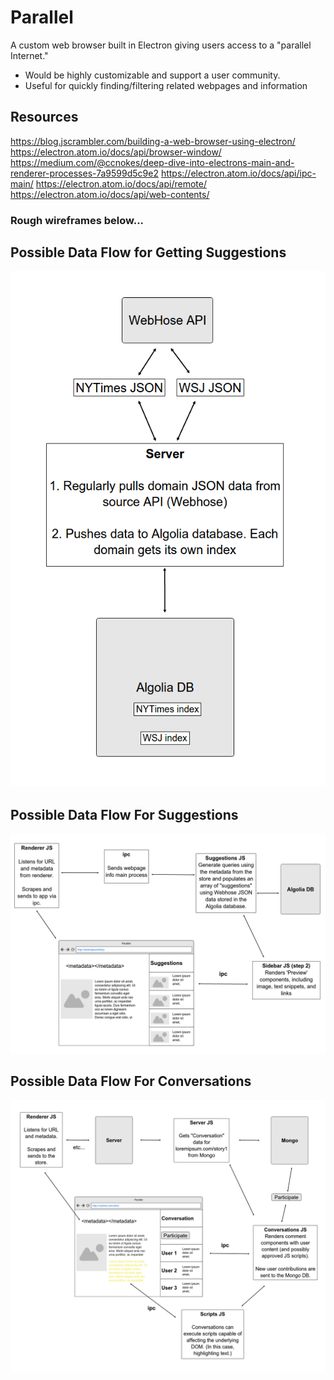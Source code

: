 # Parallel

A custom web browser built in Electron giving users access to a "parallel Internet."
* Would be highly customizable and support a user community.
* Useful for quickly finding/filtering related webpages and information

## Resources
https://blog.jscrambler.com/building-a-web-browser-using-electron/
https://electron.atom.io/docs/api/browser-window/
https://medium.com/@ccnokes/deep-dive-into-electrons-main-and-renderer-processes-7a9599d5c9e2
https://electron.atom.io/docs/api/ipc-main/
https://electron.atom.io/docs/api/remote/
https://electron.atom.io/docs/api/web-contents/

### Rough wireframes below...
## Possible Data Flow for Getting Suggestions
![Suggestions Backend](./img/server.png?raw=true "Sample Usage")

## Possible Data Flow For Suggestions
![Suggestions Backend](./img/suggestions.png?raw=true "Suggestions")

## Possible Data Flow For Conversations
![Suggestions Backend](./img/conversations.png?raw=true "Suggestions")
